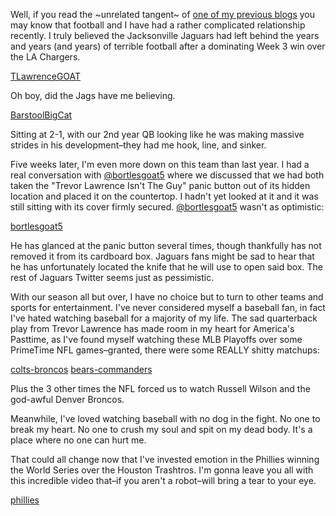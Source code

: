 ---
---
Well, if you read the ~unrelated tangent~ of [one of my previous blogs](./2022-10-27-why-tom-brady-playing-like-trash.md) you may know that football and I have had a rather complicated relationship recently. I truly believed the Jacksonville Jaguars had left behind the years and years (and years) of terrible football after a dominating Week 3 win over the LA Chargers.

[TLawrenceGOAT](https://twitter.com/TLawrenceGOAT/status/1574153884494450689?s=20&t=p1Z17cpuY3xSOEj5WBeApA)

Oh boy, did the Jags have me believing.

[BarstoolBigCat](https://twitter.com/BarstoolBigCat/status/1574168030359457792?s=20&t=p1Z17cpuY3xSOEj5WBeApA)

Sitting at 2-1, with our 2nd year QB looking like he was making massive strides in his development–they had me hook, line, and sinker.

Five weeks later, I'm even more down on this team than last year. I had a real conversation with [@bortlesgoat5](https://twitter.com/bortlesgoat5) where we discussed that we had both taken the "Trevor Lawrence Isn't The Guy" panic button out of its hidden location and placed it on the countertop. I hadn't yet looked at it and it was still sitting with its cover firmly secured. [@bortlesgoat5](https://twitter.com/bortlesgoat5) wasn't as optimistic:

[bortlesgoat5](https://twitter.com/bortlesgoat5/status/1586785393118175233?s=20&t=p1Z17cpuY3xSOEj5WBeApA)

He has glanced at the panic button several times, though thankfully has not removed it from its cardboard box. Jaguars fans might be sad to hear that he has unfortunately located the knife that he will use to open said box. The rest of Jaguars Twitter seems just as pessimistic.

With our season all but over, I have no choice but to turn to other teams and sports for entertainment. I've never considered myself a baseball fan, in fact I've hated watching baseball for a majority of my life. The sad quarterback play from Trevor Lawrence has made room in my heart for America's Pasttime, as I've found myself watching these MLB Playoffs over some PrimeTime NFL games–granted, there were some REALLY shitty matchups:

[colts-broncos](https://twitter.com/TheAthletic/status/1578230580680036352?s=20&t=p1Z17cpuY3xSOEj5WBeApA)
[bears-commanders](https://twitter.com/TheAthletic/status/1580734968950816768?s=20&t=p1Z17cpuY3xSOEj5WBeApA)

Plus the 3 other times the NFL forced us to watch Russell Wilson and the god-awful Denver Broncos.

Meanwhile, I've loved watching baseball with no dog in the fight. No one to break my heart. No one to crush my soul and spit on my dead body. It's a place where no one can hurt me.

That could all change now that I've invested emotion in the Phillies winning the World Series over the Houston Trashtros. I'm gonna leave you all with this incredible video that–if you aren't a robot–will bring a tear to your eye.

[phillies](https://twitter.com/kevtaddei/status/1586003051206258688?s=20&t=p1Z17cpuY3xSOEj5WBeApA)